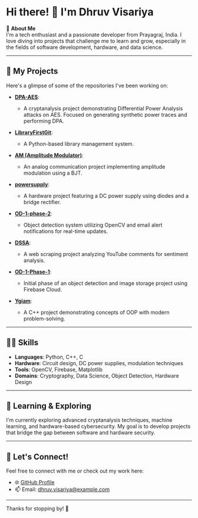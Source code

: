 # Hi there! 👋 I'm Dhruv Visariya

🔭 **About Me**  
I'm a tech enthusiast and a passionate developer from Prayagraj, India. I love diving into projects that challenge me to learn and grow, especially in the fields of software development, hardware, and data science.

---

## 🚀 My Projects
Here's a glimpse of some of the repositories I've been working on:

- **[DPA-AES](https://github.com/Dhruvvisariya/DPA-AES)**: 
  - A cryptanalysis project demonstrating Differential Power Analysis attacks on AES. Focused on generating synthetic power traces and performing DPA.

- **[LibraryFirstGit](https://github.com/Dhruvvisariya/LibraryFirstGit)**: 
  - A Python-based library management system.

- **[AM (Amplitude Modulator)](https://github.com/Dhruvvisariya/AM)**:
  - An analog communication project implementing amplitude modulation using a BJT.

- **[powersupply](https://github.com/Dhruvvisariya/powersupply)**:
  - A hardware project featuring a DC power supply using diodes and a bridge rectifier.

- **[OD-1-phase-2](https://github.com/Dhruvvisariya/OD-1-phase-2)**:
  - Object detection system utilizing OpenCV and email alert notifications for real-time updates.

- **[DSSA](https://github.com/Dhruvvisariya/DSSA)**:
  - A web scraping project analyzing YouTube comments for sentiment analysis.

- **[OD-1-Phase-1](https://github.com/Dhruvvisariya/OD-1-Phase-1)**:
  - Initial phase of an object detection and image storage project using Firebase Cloud.

- **[Ygiam](https://github.com/Dhruvvisariya/Ygiam)**:
  - A C++ project demonstrating concepts of OOP with modern problem-solving.

---

## 👨‍💻 Skills
- **Languages**: Python, C++, C
- **Hardware**: Circuit design, DC power supplies, modulation techniques
- **Tools**: OpenCV, Firebase, Matplotlib
- **Domains**: Cryptography, Data Science, Object Detection, Hardware Design

---

## 🌱 Learning & Exploring
I'm currently exploring advanced cryptanalysis techniques, machine learning, and hardware-based cybersecurity. My goal is to develop projects that bridge the gap between software and hardware security.

---

## 💬 Let's Connect!
Feel free to connect with me or check out my work here:
- 🌐 [GitHub Profile](https://github.com/Dhruvvisariya)
- 📫 Email: dhruv.visariya@example.com

---

Thanks for stopping by! 🙏

